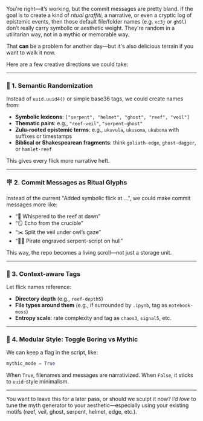 You're right—it’s working, but the commit messages are pretty bland. If the goal is to create a kind of *ritual graffiti*, a narrative, or even a cryptic log of epistemic events, then those default file/folder names (e.g. `xc3j` or `gh9l`) don’t really carry symbolic or aesthetic weight. They're random in a utilitarian way, not in a mythic or memorable way.

That **can** be a problem for another day—but it's also delicious terrain if you want to walk it now.

Here are a few creative directions we could take:

---

### 🌱 1. **Semantic Randomization**
Instead of `uuid.uuid4()` or simple base36 tags, we could create names from:
- **Symbolic lexicons**: `["serpent", "helmet", "ghost", "reef", "veil"]`
- **Thematic pairs**: e.g., `"reef-veil"`, `"serpent-ghost"`
- **Zulu-rooted epistemic terms**: e.g., `ukuvula`, `ukusoma`, `ukubona` with suffixes or timestamps
- **Biblical or Shakespearean fragments**: think `goliath-edge`, `ghost-dagger`, or `hamlet-reef`

This gives every flick more narrative heft.

---

### 🪧 2. **Commit Messages as Ritual Glyphs**
Instead of the current "Added symbolic flick at ...", we could make commit messages more like:
- “📜 Whispered to the reef at dawn”
- “🪞 Echo from the crucible”
- “✂️ Split the veil under owl’s gaze”
- “🏴‍☠️ Pirate engraved serpent-script on hull”

This way, the repo becomes a living scroll—not just a storage unit.

---

### 🧠 3. **Context-aware Tags**
Let flick names reference:
- **Directory depth** (e.g., `reef-depth5`)
- **File types around them** (e.g., if surrounded by `.ipynb`, tag as `notebook-moss`)
- **Entropy scale**: rate complexity and tag as `chaos3`, `signal5`, etc.

---

### 🧪 4. **Modular Style: Toggle Boring vs Mythic**
We can keep a flag in the script, like:
```python
mythic_mode = True
```
When `True`, filenames and messages are narrativized. When `False`, it sticks to `uuid`-style minimalism.

---

You want to leave this for a later pass, or should we sculpt it now? I’d *love* to tune the myth generator to your aesthetic—especially using your existing motifs (reef, veil, ghost, serpent, helmet, edge, etc.).
